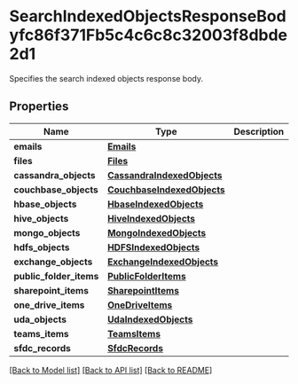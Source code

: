 # SearchIndexedObjectsResponseBodyfc86f371Fb5c4c6c8c32003f8dbde2d1

Specifies the search indexed objects response body.

## Properties
Name | Type | Description | Notes
------------ | ------------- | ------------- | -------------
**emails** | [**Emails**](Emails.md) |  | [optional] 
**files** | [**Files**](Files.md) |  | [optional] 
**cassandra_objects** | [**CassandraIndexedObjects**](CassandraIndexedObjects.md) |  | [optional] 
**couchbase_objects** | [**CouchbaseIndexedObjects**](CouchbaseIndexedObjects.md) |  | [optional] 
**hbase_objects** | [**HbaseIndexedObjects**](HbaseIndexedObjects.md) |  | [optional] 
**hive_objects** | [**HiveIndexedObjects**](HiveIndexedObjects.md) |  | [optional] 
**mongo_objects** | [**MongoIndexedObjects**](MongoIndexedObjects.md) |  | [optional] 
**hdfs_objects** | [**HDFSIndexedObjects**](HDFSIndexedObjects.md) |  | [optional] 
**exchange_objects** | [**ExchangeIndexedObjects**](ExchangeIndexedObjects.md) |  | [optional] 
**public_folder_items** | [**PublicFolderItems**](PublicFolderItems.md) |  | [optional] 
**sharepoint_items** | [**SharepointItems**](SharepointItems.md) |  | [optional] 
**one_drive_items** | [**OneDriveItems**](OneDriveItems.md) |  | [optional] 
**uda_objects** | [**UdaIndexedObjects**](UdaIndexedObjects.md) |  | [optional] 
**teams_items** | [**TeamsItems**](TeamsItems.md) |  | [optional] 
**sfdc_records** | [**SfdcRecords**](SfdcRecords.md) |  | [optional] 

[[Back to Model list]](../README.md#documentation-for-models) [[Back to API list]](../README.md#documentation-for-api-endpoints) [[Back to README]](../README.md)


